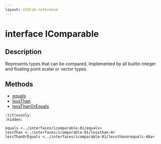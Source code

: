 ```yaml
---
layout: stdlib-reference
---
```


# interface IComparable

## Description

Represents types that can be compared.
Implemented by all builtin integer and floating point scalar or vector types.


## Methods

* [equals](equals.html)
* [lessThan](lessthan-4.html)
* [lessThanOrEquals](lessthanorequals-48a.html)


```{toctree}
:titlesonly:
:hidden:

equals <../interfaces/icomparable-01/equals>
lessThan <../interfaces/icomparable-01/lessthan-4>
lessThanOrEquals <../interfaces/icomparable-01/lessthanorequals-48a>
```
